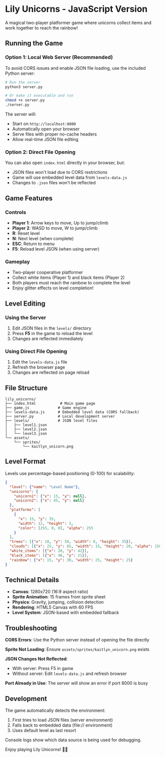 # Lily Unicorns - JavaScript Version

A magical two-player platformer game where unicorns collect items and work together to reach the rainbow!

## Running the Game

### Option 1: Local Web Server (Recommended)

To avoid CORS issues and enable JSON file loading, use the included Python server:

```bash
# Run the server
python3 server.py

# Or make it executable and run
chmod +x server.py
./server.py
```

The server will:
- Start on `http://localhost:8000`
- Automatically open your browser
- Serve files with proper no-cache headers
- Allow real-time JSON file editing

### Option 2: Direct File Opening

You can also open `index.html` directly in your browser, but:
- JSON files won't load due to CORS restrictions
- Game will use embedded level data from `levels-data.js`
- Changes to `.json` files won't be reflected

## Game Features

### Controls
- **Player 1**: Arrow keys to move, Up to jump/climb
- **Player 2**: WASD to move, W to jump/climb
- **R**: Reset level
- **N**: Next level (when complete)
- **ESC**: Return to menu
- **F5**: Reload level JSON (when using server)

### Gameplay
- Two-player cooperative platformer
- Collect white items (Player 1) and black items (Player 2)  
- Both players must reach the rainbow to complete the level
- Enjoy glitter effects on level completion!

## Level Editing

### Using the Server
1. Edit JSON files in the `levels/` directory
2. Press **F5** in the game to reload the level
3. Changes are reflected immediately

### Using Direct File Opening
1. Edit the `levels-data.js` file
2. Refresh the browser page
3. Changes are reflected on page reload

## File Structure

```
lily_unicorns/
├── index.html           # Main game page
├── game.js             # Game engine
├── levels-data.js      # Embedded level data (CORS fallback)
├── server.py           # Local development server
├── levels/             # JSON level files
│   ├── level1.json
│   ├── level2.json
│   └── level3.json
└── assets/
    └── sprites/
        └── kaitlyn_unicorn.png
```

## Level Format

Levels use percentage-based positioning (0-100) for scalability:

```json
{
  "level": {"name": "Level Name"},
  "unicorns": {
    "unicorn1": {"x": 15, "y": null},
    "unicorn2": {"x": 45, "y": null}
  },
  "platforms": [
    {
      "x": 15, "y": 35,
      "width": 12, "height": 3,
      "color": [255, 0, 0], "alpha": 255
    }
  ],
  "trees": [{"x": 10, "y": 50, "width": 8, "height": 35}],
  "clouds": [{"x": 25, "y": 85, "width": 15, "height": 20, "alpha": 150}],
  "white_items": [{"x": 20, "y": 42}],
  "black_items": [{"x": 40, "y": 21}],
  "rainbow": {"x": 15, "y": 30, "width": 25, "height": 25}
}
```

## Technical Details

- **Canvas**: 1280x720 (16:9 aspect ratio)
- **Sprite Animation**: 15 frames from sprite sheet
- **Physics**: Gravity, jumping, collision detection
- **Rendering**: HTML5 Canvas with 60 FPS
- **Level System**: JSON-based with embedded fallback

## Troubleshooting

**CORS Errors**: Use the Python server instead of opening the file directly

**Sprite Not Loading**: Ensure `assets/sprites/kaitlyn_unicorn.png` exists

**JSON Changes Not Reflected**: 
- With server: Press F5 in game
- Without server: Edit `levels-data.js` and refresh browser

**Port Already in Use**: The server will show an error if port 8000 is busy

## Development

The game automatically detects the environment:
1. First tries to load JSON files (server environment)
2. Falls back to embedded data (file:// environment)
3. Uses default level as last resort

Console logs show which data source is being used for debugging.

Enjoy playing Lily Unicorns! 🦄✨
